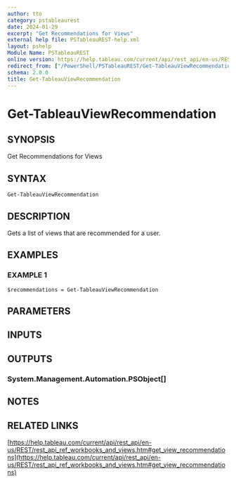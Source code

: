 ```yaml
---
author: tto
category: pstableaurest
date: 2024-01-29
excerpt: "Get Recommendations for Views"
external help file: PSTableauREST-help.xml
layout: pshelp
Module Name: PSTableauREST
online version: https://help.tableau.com/current/api/rest_api/en-us/REST/rest_api_ref_workbooks_and_views.htm#get_view_recommendations
redirect_from: ["/PowerShell/PSTableauREST/Get-TableauViewRecommendation/", "/PowerShell/PSTableauREST/get-tableauviewrecommendation/", "/PowerShell/get-tableauviewrecommendation/"]
schema: 2.0.0
title: Get-TableauViewRecommendation
---
```


# Get-TableauViewRecommendation

## SYNOPSIS
Get Recommendations for Views

## SYNTAX

```
Get-TableauViewRecommendation
```

## DESCRIPTION
Gets a list of views that are recommended for a user.

## EXAMPLES

### EXAMPLE 1
```
$recommendations = Get-TableauViewRecommendation
```

## PARAMETERS

## INPUTS

## OUTPUTS

### System.Management.Automation.PSObject[]
## NOTES

## RELATED LINKS

[https://help.tableau.com/current/api/rest_api/en-us/REST/rest_api_ref_workbooks_and_views.htm#get_view_recommendations](https://help.tableau.com/current/api/rest_api/en-us/REST/rest_api_ref_workbooks_and_views.htm#get_view_recommendations)

